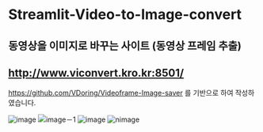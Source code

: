 # Streamlit-Video-to-Image-convert
## 동영상을 이미지로 바꾸는 사이트 (동영상 프레임 추출)
## http://www.viconvert.kro.kr:8501/
https://github.com/VDoring/Videoframe-Image-saver 를 기반으로 하여 작성하였습니다.

![image](https://user-images.githubusercontent.com/50266731/234265004-df0a97a9-c631-4be1-9244-45450175160a.png)
![image－1](https://user-images.githubusercontent.com/50266731/234265031-acfd63ba-09db-4a81-94ea-1fc38eb522f9.png)
![image](https://github.com/VDoring/Streamlit-Video-to-Image-convert/assets/50266731/0c32330e-dcfa-424b-b51d-99cc58f93fd0)
![nimage](https://github.com/VDoring/Streamlit-Video-to-Image-convert/assets/50266731/c5c8019a-a21a-474f-a54b-08f40e1c4e3f)
